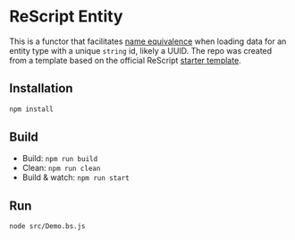 # ReScript Entity

This is a functor that facilitates [name equivalence](https://www.csd.uwo.ca/~mmorenom/CS447/Lectures/TypeChecking.html/node3.html) when loading data for an entity type with a unique `string` id, likely a UUID. The repo was created from a template based on the official ReScript [starter template](https://github.com/rescript-lang/rescript-project-template).

## Installation

```sh
npm install
```

## Build

- Build: `npm run build`
- Clean: `npm run clean`
- Build & watch: `npm run start`

## Run

```sh
node src/Demo.bs.js
```
